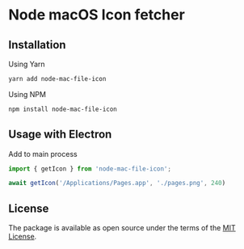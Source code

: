 # Node macOS Icon fetcher

## Installation

Using Yarn
```sh
yarn add node-mac-file-icon
```

Using NPM

```sh
npm install node-mac-file-icon
```

## Usage with Electron

Add to main process

```js
import { getIcon } from 'node-mac-file-icon';

await getIcon('/Applications/Pages.app', './pages.png', 240)
```

## License

The package is available as open source under the terms of the [MIT License](https://opensource.org/licenses/MIT).
